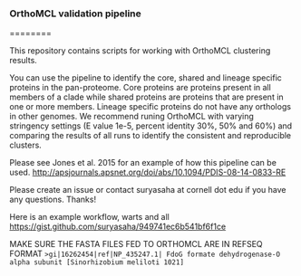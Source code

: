 ### OrthoMCL validation pipeline ###
========

This repository contains scripts for working with OrthoMCL clustering results. 

You can use the pipeline to identify the core, shared and lineage specific proteins in the pan-proteome. Core proteins are proteins present in all members of a clade while shared proteins are proteins that are present in one or more members. Lineage specific proteins do not have any orthologs in other genomes. We recommend runing OrthoMCL with varying stringency settings (E value 1e-5, percent identity 30%, 50% and 60%) and comparing the results of all runs to identify the consistent and reproducible clusters.

Please see Jones et al. 2015 for an example of how this pipeline can be used.
http://apsjournals.apsnet.org/doi/abs/10.1094/PDIS-08-14-0833-RE

Please create an issue or contact suryasaha at cornell dot edu if you have any questions. Thanks!

Here is an example workflow, warts and all
https://gist.github.com/suryasaha/949741ec6b541bf6f1ce

MAKE SURE THE FASTA FILES FED TO ORTHOMCL ARE IN REFSEQ FORMAT
`>gi|16262454|ref|NP_435247.1| FdoG formate dehydrogenase-O alpha subunit [Sinorhizobium meliloti 1021]`
